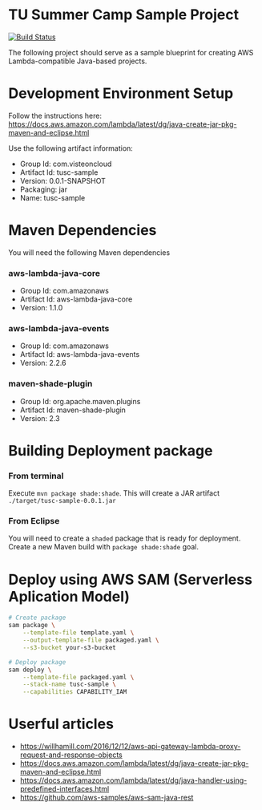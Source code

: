 # TU Summer Camp Sample Project

[![Build Status](https://travis-ci.org/tusummercamp/sample.svg?branch=master)](https://travis-ci.org/tusummercamp/sample)

The following project should serve as a sample blueprint for creating AWS Lambda-compatible Java-based projects.

# Development Environment Setup

Follow the instructions here: https://docs.aws.amazon.com/lambda/latest/dg/java-create-jar-pkg-maven-and-eclipse.html

Use the following artifact information:
* Group Id: com.visteoncloud
* Artifact Id: tusc-sample
* Version: 0.0.1-SNAPSHOT
* Packaging: jar
* Name: tusc-sample

# Maven Dependencies
You will need the following Maven dependencies

### aws-lambda-java-core
* Group Id: com.amazonaws
* Artifact Id: aws-lambda-java-core
* Version: 1.1.0

### aws-lambda-java-events
* Group Id: com.amazonaws
* Artifact Id: aws-lambda-java-events
* Version: 2.2.6

### maven-shade-plugin
* Group Id: org.apache.maven.plugins
* Artifact Id: maven-shade-plugin
* Version: 2.3

# Building Deployment package

### From terminal

Execute `mvn package shade:shade`. This will create a JAR artifact `./target/tusc-sample-0.0.1.jar`

### From Eclipse
You will need to create a `shaded` package that is ready for deployment.
Create a new Maven build with `package shade:shade` goal.

# Deploy using AWS SAM (Serverless Aplication Model)

```bash
# Create package
sam package \
    --template-file template.yaml \
    --output-template-file packaged.yaml \
    --s3-bucket your-s3-bucket

# Deploy package
sam deploy \
    --template-file packaged.yaml \
    --stack-name tusc-sample \
    --capabilities CAPABILITY_IAM
```

# Userful articles
* https://willhamill.com/2016/12/12/aws-api-gateway-lambda-proxy-request-and-response-objects
* https://docs.aws.amazon.com/lambda/latest/dg/java-create-jar-pkg-maven-and-eclipse.html
* https://docs.aws.amazon.com/lambda/latest/dg/java-handler-using-predefined-interfaces.html
* https://github.com/aws-samples/aws-sam-java-rest
